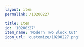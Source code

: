 ```yaml
---
layout: item
permalink: /10200227

title: Item
id: '10200227'
item_name: 'Modern Two Block Cut'
icon_url: 'customize/10200227.png'
---
```


